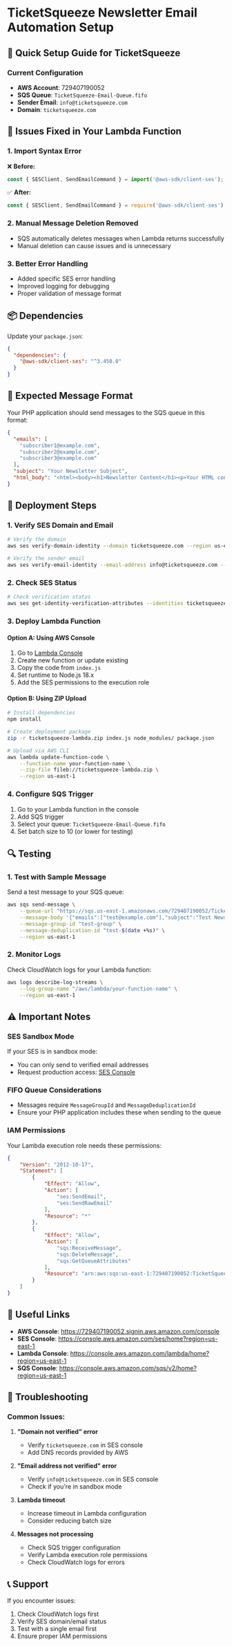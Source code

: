 # TicketSqueeze Newsletter Email Automation Setup

## 🎫 Quick Setup Guide for TicketSqueeze

### Current Configuration
- **AWS Account**: 729407190052
- **SQS Queue**: `TicketSqueeze-Email-Queue.fifo`
- **Sender Email**: `info@ticketsqueeze.com`
- **Domain**: `ticketsqueeze.com`

## 🔧 Issues Fixed in Your Lambda Function

### 1. **Import Syntax Error**
❌ **Before:**
```javascript
const { SESClient, SendEmailCommand } = import('@aws-sdk/client-ses');
```

✅ **After:**
```javascript
const { SESClient, SendEmailCommand } = require('@aws-sdk/client-ses');
```

### 2. **Manual Message Deletion Removed**
- SQS automatically deletes messages when Lambda returns successfully
- Manual deletion can cause issues and is unnecessary

### 3. **Better Error Handling**
- Added specific SES error handling
- Improved logging for debugging
- Proper validation of message format

## 📦 Dependencies

Update your `package.json`:
```json
{
  "dependencies": {
    "@aws-sdk/client-ses": "^3.450.0"
  }
}
```

## 📧 Expected Message Format

Your PHP application should send messages to the SQS queue in this format:

```json
{
  "emails": [
    "subscriber1@example.com",
    "subscriber2@example.com",
    "subscriber3@example.com"
  ],
  "subject": "Your Newsletter Subject",
  "html_body": "<html><body><h1>Newsletter Content</h1><p>Your HTML content here</p></body></html>"
}
```

## 🚀 Deployment Steps

### 1. **Verify SES Domain and Email**
```bash
# Verify the domain
aws ses verify-domain-identity --domain ticketsqueeze.com --region us-east-1

# Verify the sender email
aws ses verify-email-identity --email-address info@ticketsqueeze.com --region us-east-1
```

### 2. **Check SES Status**
```bash
# Check verification status
aws ses get-identity-verification-attributes --identities ticketsqueeze.com info@ticketsqueeze.com --region us-east-1
```

### 3. **Deploy Lambda Function**

#### Option A: Using AWS Console
1. Go to [Lambda Console](https://console.aws.amazon.com/lambda/home?region=us-east-1)
2. Create new function or update existing
3. Copy the code from `index.js`
4. Set runtime to Node.js 18.x
5. Add the SES permissions to the execution role

#### Option B: Using ZIP Upload
```bash
# Install dependencies
npm install

# Create deployment package
zip -r ticketsqueeze-lambda.zip index.js node_modules/ package.json

# Upload via AWS CLI
aws lambda update-function-code \
    --function-name your-function-name \
    --zip-file fileb://ticketsqueeze-lambda.zip \
    --region us-east-1
```

### 4. **Configure SQS Trigger**
1. Go to your Lambda function in the console
2. Add SQS trigger
3. Select your queue: `TicketSqueeze-Email-Queue.fifo`
4. Set batch size to 10 (or lower for testing)

## 🔍 Testing

### 1. **Test with Sample Message**
Send a test message to your SQS queue:

```bash
aws sqs send-message \
    --queue-url "https://sqs.us-east-1.amazonaws.com/729407190052/TicketSqueeze-Email-Queue.fifo" \
    --message-body '{"emails":["test@example.com"],"subject":"Test Newsletter","html_body":"<h1>Test</h1><p>This is a test email.</p>"}' \
    --message-group-id "test-group" \
    --message-deduplication-id "test-$(date +%s)" \
    --region us-east-1
```

### 2. **Monitor Logs**
Check CloudWatch logs for your Lambda function:
```bash
aws logs describe-log-streams \
    --log-group-name "/aws/lambda/your-function-name" \
    --region us-east-1
```

## ⚠️ Important Notes

### SES Sandbox Mode
If your SES is in sandbox mode:
- You can only send to verified email addresses
- Request production access: [SES Console](https://console.aws.amazon.com/ses/home?region=us-east-1#reputation-dashboard)

### FIFO Queue Considerations
- Messages require `MessageGroupId` and `MessageDeduplicationId`
- Ensure your PHP application includes these when sending to the queue

### IAM Permissions
Your Lambda execution role needs these permissions:
```json
{
    "Version": "2012-10-17",
    "Statement": [
        {
            "Effect": "Allow",
            "Action": [
                "ses:SendEmail",
                "ses:SendRawEmail"
            ],
            "Resource": "*"
        },
        {
            "Effect": "Allow",
            "Action": [
                "sqs:ReceiveMessage",
                "sqs:DeleteMessage",
                "sqs:GetQueueAttributes"
            ],
            "Resource": "arn:aws:sqs:us-east-1:729407190052:TicketSqueeze-Email-Queue.fifo"
        }
    ]
}
```

## 🔗 Useful Links

- **AWS Console**: https://729407190052.signin.aws.amazon.com/console
- **SES Console**: https://console.aws.amazon.com/ses/home?region=us-east-1
- **Lambda Console**: https://console.aws.amazon.com/lambda/home?region=us-east-1
- **SQS Console**: https://console.aws.amazon.com/sqs/v2/home?region=us-east-1

## 🐛 Troubleshooting

### Common Issues:

1. **"Domain not verified" error**
   - Verify `ticketsqueeze.com` in SES console
   - Add DNS records provided by AWS

2. **"Email address not verified" error**
   - Verify `info@ticketsqueeze.com` in SES console
   - Check if you're in sandbox mode

3. **Lambda timeout**
   - Increase timeout in Lambda configuration
   - Consider reducing batch size

4. **Messages not processing**
   - Check SQS trigger configuration
   - Verify Lambda execution role permissions
   - Check CloudWatch logs for errors

## 📞 Support

If you encounter issues:
1. Check CloudWatch logs first
2. Verify SES domain/email status
3. Test with a single email first
4. Ensure proper IAM permissions 